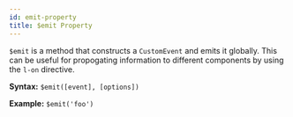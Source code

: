 ```yaml
---
id: emit-property
title: $emit Property
---
```


`$emit` is a method that constructs a `CustomEvent` and emits it globally. This can be useful for propogating information to different components by using the `l-on` directive.

**Syntax:** `$emit([event], [options])`

**Example:** `$emit('foo')`
